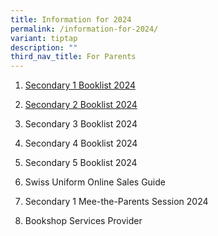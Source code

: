```yaml
---
title: Information for 2024
permalink: /information-for-2024/
variant: tiptap
description: ""
third_nav_title: For Parents
---
```

<ol data-tight="true" class="tight">
<li>
<p><a href="/files/Secondary 1 Registration/swiss cottage secondary school booklist 2024 final sec 1_241023(1).pdf" rel="noopener noreferrer nofollow" target="_blank">Secondary 1 Booklist 2024</a>
</p>
</li>
<li>
<p><a href="/files/Secondary 1 Registration/swiss cottage secondary school booklist 2024 final sec 2.pdf" rel="noopener noreferrer nofollow" target="_blank">Secondary 2 Booklist 2024</a>
</p>
</li>
<li>
<p>Secondary 3 Booklist 2024</p>
</li>
<li>
<p>Secondary 4 Booklist 2024</p>
</li>
<li>
<p>Secondary 5 Booklist 2024</p>
</li>
<li>
<p>Swiss Uniform Online Sales Guide</p>
</li>
<li>
<p>Secondary 1 Mee-the-Parents Session 2024</p>
</li>
<li>
<p>Bookshop Services Provider</p>
</li>
</ol>
<p></p>
